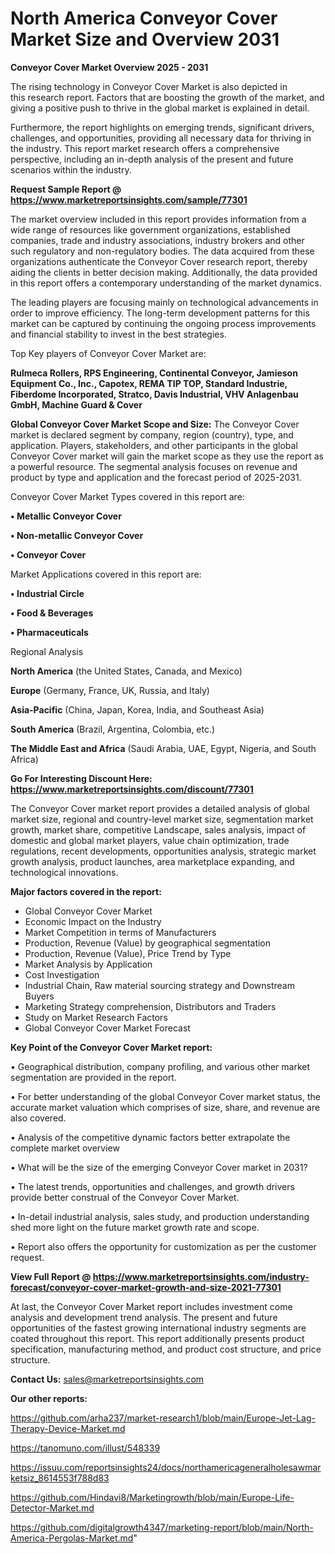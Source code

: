 # North America Conveyor Cover Market Size and Overview 2031

<Strong> Conveyor Cover Market Overview 2025 - 2031</strong>

The rising technology in Conveyor Cover Market is also depicted in this research report. Factors that are boosting the growth of the market, and giving a positive push to thrive in the global market is explained in detail.

Furthermore, the report highlights on emerging trends, significant drivers, challenges, and opportunities, providing all necessary data for thriving in the industry. This report market research offers a comprehensive perspective, including an in-depth analysis of the present and future scenarios within the industry.

<strong>Request Sample Report @ <a href=https://www.marketreportsinsights.com/sample/77301>https://www.marketreportsinsights.com/sample/77301</a></strong>

The market overview included in this report provides information from a wide range of resources like government organizations, established companies, trade and industry associations, industry brokers and other such regulatory and non-regulatory bodies. The data acquired from these organizations authenticate the Conveyor Cover research report, thereby aiding the clients in better decision making. Additionally, the data provided in this report offers a contemporary understanding of the market dynamics.

The leading players are focusing mainly on technological advancements in order to improve efficiency. The long-term development patterns for this market can be captured by continuing the ongoing process improvements and financial stability to invest in the best strategies.

Top Key players of Conveyor Cover Market are:

<strong>Rulmeca Rollers, RPS Engineering, Continental Conveyor, Jamieson Equipment Co., Inc., Capotex, REMA TIP TOP, Standard Industrie, Fiberdome Incorporated, Stratco, Davis Industrial, VHV Anlagenbau GmbH, Machine Guard & Cover</strong>

<strong><b>Global Conveyor Cover Market Scope and Size:</b></strong>
The Conveyor Cover market is declared segment by company, region (country), type, and application. Players, stakeholders, and other participants in the global Conveyor Cover market will gain the market scope as they use the report as a powerful resource. The segmental analysis focuses on revenue and product by type and application and the forecast period of 2025-2031.

Conveyor Cover Market Types covered in this report are:

<strong>• Metallic Conveyor Cover

• Non-metallic Conveyor Cover

• Conveyor Cover</strong>

Market Applications covered in this report are:

<strong>• Industrial Circle

• Food & Beverages

• Pharmaceuticals</strong> 

Regional Analysis

<strong>North America</strong> (the United States, Canada, and Mexico)

<strong>Europe</strong> (Germany, France, UK, Russia, and Italy)

<strong>Asia-Pacific</strong> (China, Japan, Korea, India, and Southeast Asia)

<strong>South America</strong> (Brazil, Argentina, Colombia, etc.)

<strong>The Middle East and Africa</strong> (Saudi Arabia, UAE, Egypt, Nigeria, and South Africa)

<strong>Go For Interesting Discount Here: <a href=https://www.marketreportsinsights.com/discount/77301>https://www.marketreportsinsights.com/discount/77301</a></strong>

The Conveyor Cover market report provides a detailed analysis of global market size, regional and country-level market size, segmentation market growth, market share, competitive Landscape, sales analysis, impact of domestic and global market players, value chain optimization, trade regulations, recent developments, opportunities analysis, strategic market growth analysis, product launches, area marketplace expanding, and technological innovations.

<strong><b>Major factors covered in the report:</b></strong>
<ul>
  <li>Global Conveyor Cover Market </li>
  <li>Economic Impact on the Industry</li>
  <li>Market Competition in terms of Manufacturers</li>
  <li>Production, Revenue (Value) by geographical segmentation</li>
  <li>Production, Revenue (Value), Price Trend by Type</li>
  <li>Market Analysis by Application</li>
  <li>Cost Investigation</li>
  <li>Industrial Chain, Raw material sourcing strategy and Downstream Buyers</li>
  <li>Marketing Strategy comprehension, Distributors and Traders</li>
  <li>Study on Market Research Factors</li>
  <li>Global Conveyor Cover Market Forecast</li>
</ul>

<strong><b>Key Point of the Conveyor Cover Market report:</b></strong>

• Geographical distribution, company profiling, and various other market segmentation are provided in the report.

• For better understanding of the global Conveyor Cover market status, the accurate market valuation which comprises of size, share, and revenue are also covered.

• Analysis of the competitive dynamic factors better extrapolate the complete market overview

• What will be the size of the emerging Conveyor Cover market in 2031?

• The latest trends, opportunities and challenges, and growth drivers provide better construal of the Conveyor Cover Market.

• In-detail industrial analysis, sales study, and production understanding shed more light on the future market growth rate and scope.

• Report also offers the opportunity for customization as per the customer request.

<strong><b>View Full Report @ <a href=https://www.marketreportsinsights.com/industry-forecast/conveyor-cover-market-growth-and-size-2021-77301>https://www.marketreportsinsights.com/industry-forecast/conveyor-cover-market-growth-and-size-2021-77301</a></b></strong>


At last, the Conveyor Cover Market report includes investment come analysis and development trend analysis. The present and future opportunities of the fastest growing international industry segments are coated throughout this report. This report additionally presents product specification, manufacturing method, and product cost structure, and price structure.

<strong>Contact Us:</strong>
sales@marketreportsinsights.com

<strong>Our other reports:</strong>

<a href=https://github.com/arha237/market-research1/blob/main/Europe-Jet-Lag-Therapy-Device-Market.md>https://github.com/arha237/market-research1/blob/main/Europe-Jet-Lag-Therapy-Device-Market.md</a>

<a href=https://tanomuno.com/illust/548339>https://tanomuno.com/illust/548339</a>

<a href=https://issuu.com/reportsinsights24/docs/northamericageneralholesawmarketsiz_8614553f788d83>https://issuu.com/reportsinsights24/docs/northamericageneralholesawmarketsiz_8614553f788d83</a>

<a href=https://github.com/Hindavi8/Marketingrowth/blob/main/Europe-Life-Detector-Market.md>https://github.com/Hindavi8/Marketingrowth/blob/main/Europe-Life-Detector-Market.md</a>

<a href=https://github.com/digitalgrowth4347/marketing-report/blob/main/North-America-Pergolas-Market.md>https://github.com/digitalgrowth4347/marketing-report/blob/main/North-America-Pergolas-Market.md</a>"
